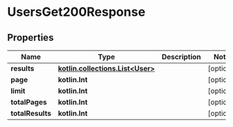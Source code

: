 
# UsersGet200Response

## Properties
Name | Type | Description | Notes
------------ | ------------- | ------------- | -------------
**results** | [**kotlin.collections.List&lt;User&gt;**](User.md) |  |  [optional]
**page** | **kotlin.Int** |  |  [optional]
**limit** | **kotlin.Int** |  |  [optional]
**totalPages** | **kotlin.Int** |  |  [optional]
**totalResults** | **kotlin.Int** |  |  [optional]




